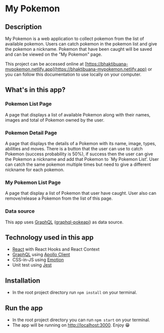 # My Pokemon

## Description

My Pokemon is a web application to collect pokemon from the list of available pokemon. Users can catch pokemon in the pokemon list and give the pokemon a nickname. Pokemon that have been caught will be saved and can be viewed on the "My Pokemon" page.

This project can be accessed online at [https://bhaktibuana-mypokemon.netlify.app](https://bhaktibuana-mypokemon.netlify.app) or you can follow this documentation to use locally on your computer.

## What's in this app?

### Pokemon List Page

A page that displays a list of available Pokemon along with their names, images and total of Pokemon owned by the user.
### Pokemon Detail Page

A page that displays the details of a Pokemon with its name, image, types, abilities and moves. There is a button that the user can use to catch Pokemon (success probability is 50%), if success then the user can give the Pokemon a nickname and add that Pokemon to `My Pokemon List’. User can catch the same pokemon multiple times but need to give a different nickname for each pokemon.

### My Pokemon List Page

A page that display a list of Pokemon that user have caught. User also can remove/release a Pokemon from the list of this page.

### Data source

This app uses [GraphQL](https://graphql.org) ([graphql-pokeapi](https://graphql-pokeapi.vercel.app)) as data source.

## Technology used in this app

- [React](https://reactjs.org) with React Hooks and React Context
- [GraphQL](https://graphql.org) using [Apollo Client](https://www.apollographql.com)
- CSS-in-JS using [Emotion](https://emotion.sh/docs/introduction)
- Unit test using [Jest](https://jestjs.io)

## Installation

- In the root project directory run `npm install` on your terminal.

## Run the app

- In the root project directory you can run `npm start` on your terminal.
- The app will be running on [http://localhost:3000](http://localhost:3000). Enjoy :grin: